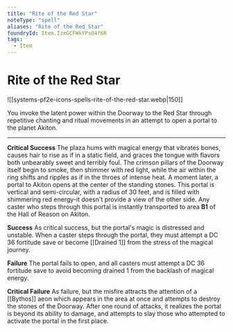 ```yaml
---
title: "Rite of the Red Star"
noteType: "spell"
aliases: "Rite of the Red Star"
foundryId: Item.IzmGCFWkYPsO4f6R
tags:
  - Item
---
```


# Rite of the Red Star
![[systems-pf2e-icons-spells-rite-of-the-red-star.webp|150]]

You invoke the latent power within the Doorway to the Red Star through repetitive chanting and ritual movements in an attempt to open a portal to the planet Akiton.

* * *

**Critical Success** The plaza hums with magical energy that vibrates bones, causes hair to rise as if in a static field, and graces the tongue with flavors both unbearably sweet and terribly foul. The crimson pillars of the Doorway itself begin to smoke, then shimmer with red light, while the air within the ring shifts and ripples as if in the throes of intense heat. A moment later, a portal to Akiton opens at the center of the standing stones. This portal is vertical and semi-circular, with a radius of 30 feet, and is filled with shimmering red energy-it doesn't provide a view of the other side. Any caster who steps through this portal is instantly transported to area **B1** of the Hall of Reason on Akiton.

**Success** As critical success, but the portal's magic is distressed and unstable. When a caster steps through the portal, they must attempt a DC 36 fortitude save or become [[Drained 1]] from the stress of the magical journey.

**Failure** The portal fails to open, and all casters must attempt a DC 36 fortitude save to avoid becoming drained 1 from the backlash of magical energy.

**Critical Failure** As failure, but the misfire attracts the attention of a [[Bythos]] aeon which appears in the area at once and attempts to destroy the stones of the Doorway. After one round of attacks, it realizes the portal is beyond its ability to damage, and attempts to slay those who attempted to activate the portal in the first place.
